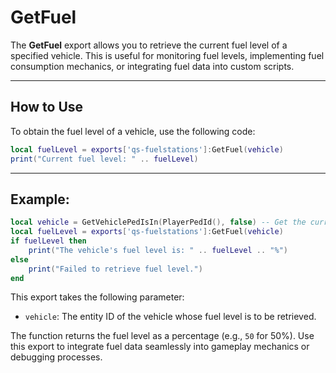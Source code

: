 # GetFuel

The **GetFuel** export allows you to retrieve the current fuel level of a specified vehicle. This is useful for monitoring fuel levels, implementing fuel consumption mechanics, or integrating fuel data into custom scripts.

***

## **How to Use**

To obtain the fuel level of a vehicle, use the following code:

```lua
local fuelLevel = exports['qs-fuelstations']:GetFuel(vehicle)
print("Current fuel level: " .. fuelLevel)
```

***

## Example:

```lua
local vehicle = GetVehiclePedIsIn(PlayerPedId(), false) -- Get the current vehicle
local fuelLevel = exports['qs-fuelstations']:GetFuel(vehicle)
if fuelLevel then
    print("The vehicle's fuel level is: " .. fuelLevel .. "%")
else
    print("Failed to retrieve fuel level.")
end
```

This export takes the following parameter:

* `vehicle`: The entity ID of the vehicle whose fuel level is to be retrieved.

The function returns the fuel level as a percentage (e.g., `50` for 50%). Use this export to integrate fuel data seamlessly into gameplay mechanics or debugging processes.
